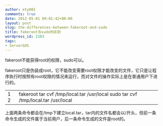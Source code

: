 ```yaml
---
author: ety001
comments: true
date: 2012-05-01 09:01:42+00:00
layout: post
slug: the-differences-between-fakeroot-and-sudo
title: fakeroot与sudo的区别
wordpress_id: 2103
tags:
- Server&OS
---
```


fakeroot不能获得root的权限，sudo可以。

fakeroot只是伪装成root，它不能改变需要root权限才能改变的文件，它只是让程序执行时按照有root权限的情况来运行，而对文件的操作实际上是在普通用户下进行的。
<table >
<tbody >
<tr >

<td >1
2
</td>

<td >fakeroot tar cvf /tmp/local.tar /usr/local
sudo tar cvf /tmp/local.tar /usr/local
</td>
</tr>
</tbody>
</table>
上面两条命令都会在/tmp下建立local.tar，tar内的文件名都会以/开头，但前一条命令生成的文件属于当前用户，后一条命令生成的文件是root的。
